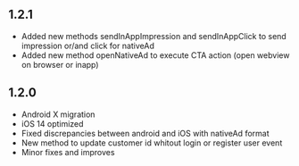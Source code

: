 ## 1.2.1

- Added new methods sendInAppImpression and sendInAppClick to send impression or/and click for nativeAd
- Added new method openNativeAd to execute CTA action (open webview on browser or inapp)

## 1.2.0

- Android X migration
- iOS 14 optimized
- Fixed discrepancies between android and iOS with nativeAd format
- New method to update customer id whitout login or register user event
- Minor fixes and improves
